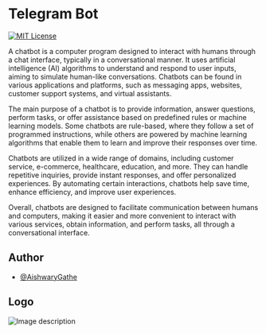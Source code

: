 
# Telegram Bot


[![MIT License](https://img.shields.io/badge/License-MIT-green.svg)](https://choosealicense.com/licenses/mit/)


A chatbot is a computer program designed to interact with humans through a chat interface, typically in a conversational manner. It uses artificial intelligence (AI) algorithms to understand and respond to user inputs, aiming to simulate human-like conversations. Chatbots can be found in various applications and platforms, such as messaging apps, websites, customer support systems, and virtual assistants.

The main purpose of a chatbot is to provide information, answer questions, perform tasks, or offer assistance based on predefined rules or machine learning models. Some chatbots are rule-based, where they follow a set of programmed instructions, while others are powered by machine learning algorithms that enable them to learn and improve their responses over time.

Chatbots are utilized in a wide range of domains, including customer service, e-commerce, healthcare, education, and more. They can handle repetitive inquiries, provide instant responses, and offer personalized experiences. By automating certain interactions, chatbots help save time, enhance efficiency, and improve user experiences.

Overall, chatbots are designed to facilitate communication between humans and computers, making it easier and more convenient to interact with various services, obtain information, and perform tasks, all through a conversational interface.


## Author

- [@AishwaryGathe](https://www.github.com/AishwaryGathe)

## Logo

![Image description](https://dev-to-uploads.s3.amazonaws.com/uploads/articles/rfdtjhfbuiwaj1k18jxc.jpeg)
